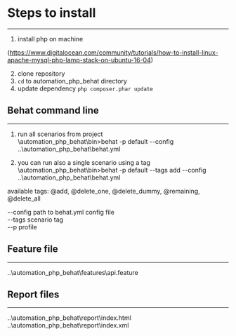 # Steps to install
------------------

1) install php on machine <br />

  (https://www.digitalocean.com/community/tutorials/how-to-install-linux-apache-mysql-php-lamp-stack-on-ubuntu-16-04)
  
2) clone repository
3) `cd` to automation_php_behat directory
4) update dependency `php composer.phar update`

## Behat command line
---------------------

1) run all scenarios from project <br />
\automation_php_behat\bin>behat -p default --config \..\automation_php_behat\behat.yml

2) you can run also a single scenario using a tag <br />
\automation_php_behat\bin>behat -p default --tags add --config \..\automation_php_behat\behat.yml <br />

available tags: @add, @delete_one, @delete_dummy, @remaining, @delete_all

--config   path to behat.yml config file <br />
--tags     scenario tag <br />
--p        profile

## Feature file
---------------

\..\automation_php_behat\features\api.feature

## Report files
---------------

\..\automation_php_behat\report\index.html
\..\automation_php_behat\report\index.xml
